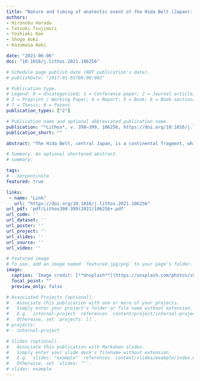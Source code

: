 ```yaml
---
title: "Nature and timing of anatectic event of the Hida Belt (Japan): Constraints from titanite geochemistry and U-Pb age of clinopyroxene-bearing leucogranite"
authors:
- Hironobu Harada
- Tatsuki Tsujimori
- Yoshiaki Kon
- Shogo Aoki
- Kazumasa Aoki

date: "2021-06-06"
doi: "10.1016/j.lithos.2021.106256"

# Schedule page publish date (NOT publication's date).
# publishDate: "2017-01-01T00:00:00Z"

# Publication type.
# Legend: 0 = Uncategorized; 1 = Conference paper; 2 = Journal article;
# 3 = Preprint / Working Paper; 4 = Report; 5 = Book; 6 = Book section;
# 7 = Thesis; 8 = Patent
publication_types: ["2"]

# Publication name and optional abbreviated publication name.
publication: "*Lithos*, v. 398–399, 106256, https://doi.org/10.1016/j.lithos.2021.106256"
publication_short: ""

abstract: "The Hida Belt, central Japan, is a continental fragment, which was once a part of the crustal basement of the East Asian continental margin. It consists mainly of Permo-Triassic granite-gneiss complexes with both syn-to-late-metamorphic migmatite or granite bodies. Clinopyroxene-bearing leucogranite, locally called as 'Inishi'-type migmatite, occurs characteristically in the migmatite zone associated with amphibolite and marble. The leucogranite is characterized by the presence of coarse-grained diopside–hedenbergite series clinopyroxene and titanite in plagioclase-dominated matrix. Clinopyroxene contains abundant calcite inclusions. Euhedral titanite with high Th/U ratios (~2.8–7.8) and REE contents (~4514–14069 μg/g) contains polycrystalline 'granitic' inclusions. Those mineralogical features indicate the involvement of carbonate during anatexis. Considering a nominal pressure of 0.4–0.7 GPa of the Hida gneiss, Zr-in-titanite thermometry yields a temperature of 730–810 °C and 770–850 °C at aTiO2 = 0.5 and 1, respectively. The titanites show highly variable U/Pb (238U/206Pb = 15.0–24.0) and Pb (207Pb/206Pb = 0.172–0.419) isotope ratios, and the scattered trend follows a discordia line with a lower intercept at 225.4 ± 1.9 Ma. This titanite age would represent the timing of regional anatexis that have occurred in a later stage of the regional metamorphism of the Hida Belt. A high apparent thermal gradient at middle crustal levels might have caused by regional extension."

# Summary. An optional shortened abstract.
# summary: 

tags: 
# - Serpentinite
featured: true

links:
 - name: "Link"
   url: "https://doi.org/10.1016/j.lithos.2021.106256"
url_pdf: 'pdf/Lithos398-399(2021)106256+.pdf'
url_code: ''
url_dataset: ''
url_poster: ''
url_project: ''
url_slides: ''
url_source: ''
url_video: ''

# Featured image
# To use, add an image named `featured.jpg/png` to your page's folder. 
image: 
  caption: 'Image credit: [**Unsplash**](https://unsplash.com/photos/s9CC2SKySJM)'
  focal_point: ""
  preview_only: false

# Associated Projects (optional).
#   Associate this publication with one or more of your projects.
#   Simply enter your project's folder or file name without extension.
#   E.g. `internal-project` references `content/project/internal-project/index.md`.
#   Otherwise, set `projects: []`.
# projects:
# - internal-project

# Slides (optional).
#   Associate this publication with Markdown slides.
#   Simply enter your slide deck's filename without extension.
#   E.g. `slides: "example"` references `content/slides/example/index.md`.
#   Otherwise, set `slides: ""`.
# slides: example
---
```

